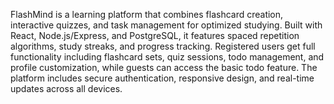 
FlashMind is a learning platform that combines flashcard creation, interactive quizzes, and task management for optimized studying. Built with React, Node.js/Express, and PostgreSQL, it features spaced repetition algorithms, study streaks, and progress tracking. Registered users get full functionality including flashcard sets, quiz sessions, todo management, and profile customization, while guests can access the basic todo feature. The platform includes secure authentication, responsive design, and real-time updates across all devices.

